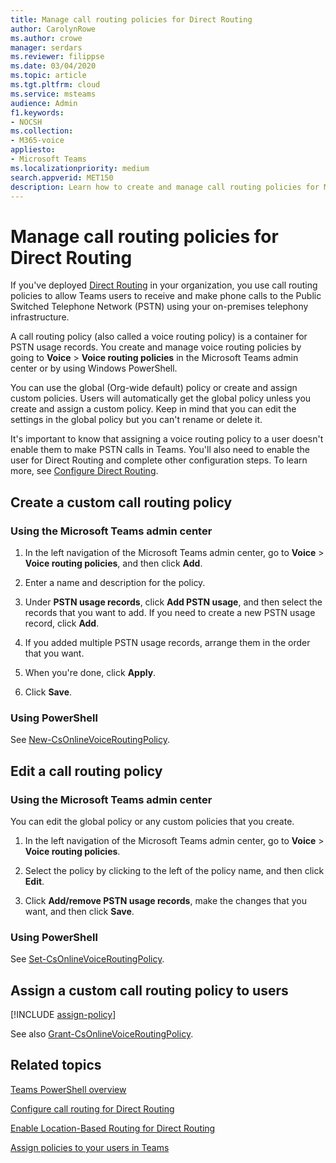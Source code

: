 ```yaml
---
title: Manage call routing policies for Direct Routing
author: CarolynRowe
ms.author: crowe
manager: serdars
ms.reviewer: filippse
ms.date: 03/04/2020
ms.topic: article
ms.tgt.pltfrm: cloud
ms.service: msteams
audience: Admin
f1.keywords:
- NOCSH
ms.collection: 
- M365-voice
appliesto: 
- Microsoft Teams
ms.localizationpriority: medium
search.appverid: MET150
description: Learn how to create and manage call routing policies for Microsoft Teams Direct Routing. 
---
```


# Manage call routing policies for Direct Routing

If you've deployed [Direct Routing](direct-routing-landing-page.md) in your organization, you use call routing policies to allow Teams users to receive and make phone calls to the Public Switched Telephone Network (PSTN) using your on-premises telephony infrastructure.

A call routing policy (also called a voice routing policy) is a container for PSTN usage records. You create and manage voice routing policies by going to **Voice** > **Voice routing policies** in the Microsoft Teams admin center or by using Windows PowerShell.

You can use the global (Org-wide default) policy or create and assign custom policies. Users will automatically get the global policy unless you create and assign a custom policy. Keep in mind that you can edit the settings in the global policy but you can't rename or delete it.

It's important to know that assigning a voice routing policy to a user doesn't enable them to make PSTN calls in Teams. You'll also need to enable the user for Direct Routing and complete other configuration steps. To learn more, see [Configure Direct Routing](direct-routing-configure.md).

## Create a custom call routing policy

### Using the Microsoft Teams admin center

1. In the left navigation of the Microsoft Teams admin center, go to **Voice** > **Voice routing policies**, and then click **Add**.<br>

2. Enter a name and description for the policy.

3. Under **PSTN usage records**, click **Add PSTN usage**, and then select the records that you want to add. If you need to create a new PSTN usage record, click **Add**.

4. If you added multiple PSTN usage records, arrange them in the order that you want.
5. When you're done, click **Apply**.

6. Click **Save**.

### Using PowerShell

See [New-CsOnlineVoiceRoutingPolicy](/powershell/module/skype/new-csonlinevoiceroutingpolicy).

## Edit a call routing policy

### Using the Microsoft Teams admin center

You can edit the global policy or any custom policies that you create.

1. In the left navigation of the Microsoft Teams admin center, go to **Voice** > **Voice routing policies**.

2. Select the policy by clicking to the left of the policy name, and then click **Edit**.

3. Click **Add/remove PSTN usage records**, make the changes that you want, and then click **Save**.

### Using PowerShell

See [Set-CsOnlineVoiceRoutingPolicy](/powershell/module/skype/set-csonlinevoiceroutingpolicy).

## Assign a custom call routing policy to users

[!INCLUDE [assign-policy](includes/assign-policy.md)]

See also [Grant-CsOnlineVoiceRoutingPolicy](/powershell/module/skype/grant-csonlinevoiceroutingpolicy).

## Related topics

[Teams PowerShell overview](teams-powershell-overview.md)

[Configure call routing for Direct Routing](direct-routing-voice-routing.md)

[Enable Location-Based Routing for Direct Routing](location-based-routing-enable.md)

[Assign policies to your users in Teams](policy-assignment-overview.md)
